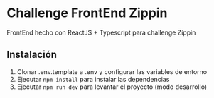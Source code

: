 # Challenge FrontEnd Zippin 

FrontEnd hecho con ReactJS + Typescript para challenge Zippin

## Instalación

1. Clonar .env.template a .env y configurar las variables de entorno
2. Ejecutar `npm install` para instalar las dependencias
3. Ejecutar `npm run dev` para levantar el proyecto (modo desarrollo)


